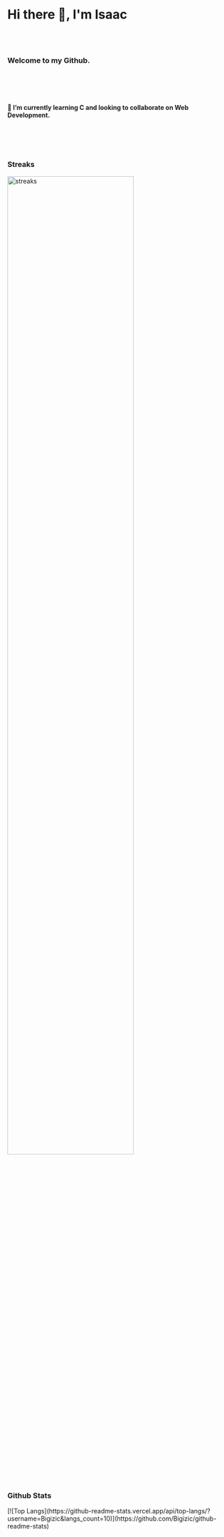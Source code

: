 <!doctype html>
<html>
  <body>
    <h1> Hi there 👋, I'm Isaac </h1>
    <br>
    <br>
    <h3> Welcome to my Github. </h3>
    <br>
    <br>
    <br>
    <h4> 🌱 I’m currently learning C and looking to collaborate on Web Development. </h4>
    <br>
    <br>
    <br>
    <h3> Streaks </h3>
    <a href="https://git.io/streak-stats"><img align="center" width="75%" alt="streaks" src="https://streak-stats.demolab.com?user=Bigizic"/></a>
    <br>
    <div>
    <h3> Github Stats </h3>
    [![Top Langs](https://github-readme-stats.vercel.app/api/top-langs/?username=Bigizic&langs_count=10)](https://github.com/Bigizic/github-readme-stats)
    </div>



<!--
**Bigizic/Bigizic** is a ✨ _special_ ✨ repository because its `README.md` (this file) appears on your GitHub profile.

Here are some ideas to get you started:

- 🔭 I’m currently working on ...
- 👯 I’m looking to collaborate on Web Dev
- 🤔 I’m looking for help with ...
- 💬 Ask me about ...
- 📫 How to reach me: ...
- 😄 Pronouns: ...
- ⚡ Fun fact: ...
-->
